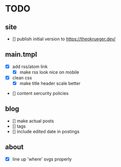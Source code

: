 # TODO

## site

- [] publish initial version to https://theokrueger.dev/

## main.tmpl

- [x] add rss/atom link
  - [x] make rss look nice on mobile
- [x] clean css
  - [x] make title header scale better
- [] content sercurity policies

## blog

- [] make actual posts
- [] tags
- [] include edited date in postings

## about

- [x] line up 'where' svgs properly
